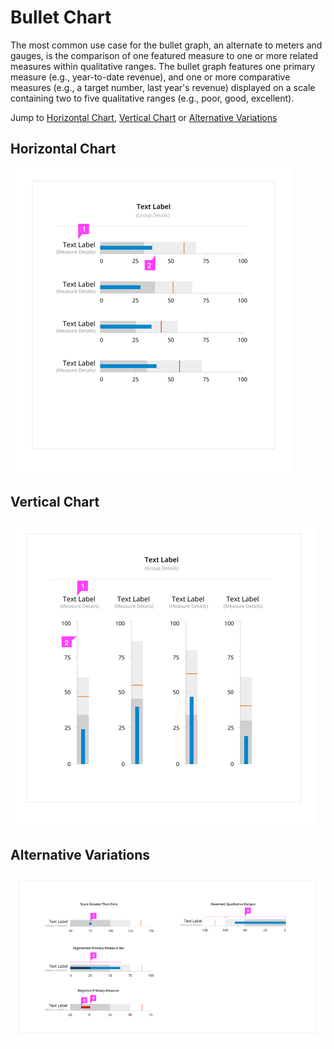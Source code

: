 # Bullet Chart

The most common use case for the bullet graph, an alternate to meters and gauges, is the comparison of one featured measure to one or more related measures within qualitative ranges. The bullet graph features one primary measure (e.g., year-to-date revenue), and one or more comparative measures (e.g., a target number, last year's revenue) displayed on a scale containing two to five qualitative ranges (e.g., poor, good, excellent).

Jump to [Horizontal Chart](#horizontal-chart), [Vertical Chart](#vertical-chart) or [Alternative Variations](#alternative-variations)


## Horizontal Chart
![Image of Horizontal Chart](img/grouped-horizontal-bullet-chart.png)

## Vertical Chart
![Image of Vertical Chart](img/grouped-vertical-bullet-chart.png)

## Alternative Variations
![Image of Alternative Chart](img/grouped-alternative-bullet-chart.png)

